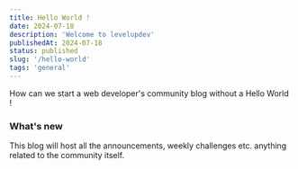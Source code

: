 ```yaml
---
title: Hello World ! 
date: 2024-07-18
description: 'Welcome to levelupdev'
publishedAt: 2024-07-18
status: published
slug: '/hello-world'
tags: 'general'
---
```


How can we start a web developer's community blog without a Hello World !

### What's new 

This blog will host all the announcements, weekly challenges etc. anything related to the community itself.
